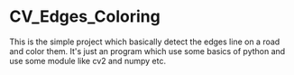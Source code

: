 # CV_Edges_Coloring
This is the simple project which basically detect the edges line on a road and color them. It's just an program which use some basics of python and use some module like cv2 and numpy etc.

